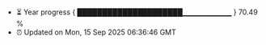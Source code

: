 - ⏳ Year progress { █████████████████████▁▁▁▁▁▁▁▁▁ } 70.49 %
- ⏰ Updated on Mon, 15 Sep 2025 06:36:46 GMT

